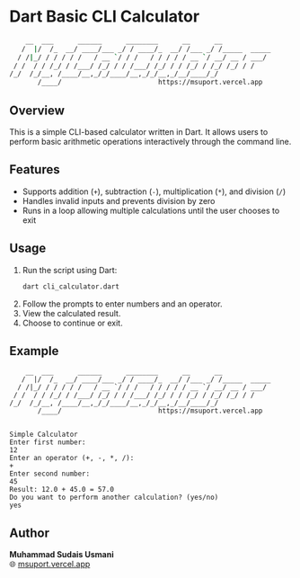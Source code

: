 # Dart Basic CLI Calculator
```bash
    __  ___      ______      ________      __      __
   /  |/  /_  __/ ____/___ _/ / ____/_  __/ /___ _/ /_____  _____
  / /|_/ / / / / /   / __ `/ / /   / / / / / __ `/ __/ __ / ___/
 / /  / / /_/ / /___/ /_/ / / /___/ /_/ / / /_/ / /_/ /_/ / /
/_/  /_/__, /____/__,_/_/____/__,_/_/__,_/__/____/_/
       /____/                        https://msuport.vercel.app

```
## Overview
This is a simple CLI-based calculator written in Dart. It allows users to perform basic arithmetic operations interactively through the command line.

## Features
- Supports addition (`+`), subtraction (`-`), multiplication (`*`), and division (`/`)
- Handles invalid inputs and prevents division by zero
- Runs in a loop allowing multiple calculations until the user chooses to exit

## Usage
1. Run the script using Dart:
   ```sh
   dart cli_calculator.dart
   ```
2. Follow the prompts to enter numbers and an operator.
3. View the calculated result.
4. Choose to continue or exit.

## Example
```
    __  ___      ______      ________      __      __
   /  |/  /_  __/ ____/___ _/ / ____/_  __/ /___ _/ /_____  _____
  / /|_/ / / / / /   / __ `/ / /   / / / / / __ `/ __/ __ / ___/
 / /  / / /_/ / /___/ /_/ / / /___/ /_/ / / /_/ / /_/ /_/ / /
/_/  /_/__, /____/__,_/_/____/__,_/_/__,_/__/____/_/
       /____/                        https://msuport.vercel.app


Simple Calculator
Enter first number:
12
Enter an operator (+, -, *, /):
+
Enter second number:
45
Result: 12.0 + 45.0 = 57.0
Do you want to perform another calculation? (yes/no)
yes

```

## Author
**Muhammad Sudais Usmani**  
🌐 [msuport.vercel.app](https://msuport.vercel.app)

